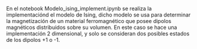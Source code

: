 En el notebook Modelo_ising_implement.ipynb se realiza la implementaciónd el modelo de Ising, dicho modelo se usa
para determinar la magnetización de un material ferromagnético que posee dipolos magnéticos distribuidos sobre su volumen.
En este caso se hace una implementación 2 dimensional, y solo se consideran dos posibles estados de los dipolos +1 o -1.

